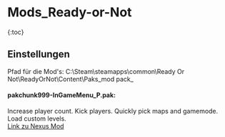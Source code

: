# Mods_Ready-or-Not

{:toc}

## Einstellungen
Pfad für die Mod's: C:\Steam\steamapps\common\Ready Or Not\ReadyOrNot\Content\Paks\_mod pack_

#### pakchunk999-InGameMenu_P.pak:<br>
Increase player count. Kick players. Quickly pick maps and gamemode. Load custom levels.<br>
[Link zu Nexus Mod](https://www.nexusmods.com/readyornot/mods/476)
